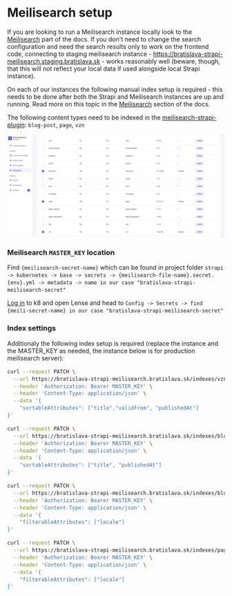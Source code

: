 # Meilisearch setup

If you are looking to run a Meilisearch instance locally look to the [Meilisearch](../meilisearch) part of the docs. If you don't need to change the search configuration and need the search results only to work on the frontend code, connecting to staging meilisearch instance - https://bratislava-strapi-meilisearch.staging.bratislava.sk - works reasonably well (beware, though, that this will not reflect your local data if used alongside local Strapi instance).

On each of our instances the following manual index setup is required - this needs to be done after both the Strapi and Meilisearch instances are up and running. Read more on this topic in the [Meilisearch](../meilisearch) section of the docs.

The following content types need to be indexed in the [meilisearch-strapi-plugin](https://github.com/meilisearch/strapi-plugin-meilisearch): `blog-post`, `page`, `vzn`

![Meilisearch plugin screenshot](./assets/meili-plugin.png)

### Meilisearch `MASTER_KEY` location

Find `{meilisearch-secret-name}` which can be found in project folder `strapi -> kubernetes -> base -> secrets -> {meilisearch-file-name}.secret.{env}.yml -> metadata -> name in our case "bratislava-strapi-meilisearch-secret"`

[Log in](../../onboarding/setup-and-access/kubernetes-lens-setup) to k8 and open Lense and head to `Config -> Secrets -> find {meili-secret-name} in our case "bratislava-strapi-meilisearch-secret"`

### Index settings

Additionaly the following index setup is required (replace the instance and the MASTER_KEY as needed, the instance below is for production meilisearch server):

```bash
curl --request PATCH \
  --url https://bratislava-strapi-meilisearch.bratislava.sk/indexes/vzn/settings \
  --header 'Authorization: Bearer MASTER_KEY' \
  --header 'Content-Type: application/json' \
  --data '{
	"sortableAttributes": ["title","validFrom", "publishedAt"]
}'
```

```bash
curl --request PATCH \
  --url https://bratislava-strapi-meilisearch.bratislava.sk/indexes/blog-post/settings \
  --header 'Authorization: Bearer MASTER_KEY' \
  --header 'Content-Type: application/json' \
  --data '{
	"sortableAttributes": ["title", "publishedAt"]
}'
```

```bash
curl --request PATCH \
  --url https://bratislava-strapi-meilisearch.bratislava.sk/indexes/blog-post/settings \
  --header 'Authorization: Bearer MASTER_KEY' \
  --header 'Content-Type: application/json' \
  --data '{
	"filterableAttributes": ["locale"]
}'
```

```bash
curl --request PATCH \
  --url https://bratislava-strapi-meilisearch.bratislava.sk/indexes/page/settings \
  --header 'Authorization: Bearer MASTER_KEY' \
  --header 'Content-Type: application/json' \
  --data '{
	"filterableAttributes": ["locale"]
}'
```
